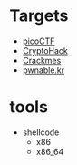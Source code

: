 # Targets
* [picoCTF](https://picoctf.org/)
* [CryptoHack](https://cryptohack.org/)
* [Crackmes](https://crackmes.one/)
* [pwnable.kr](https://pwnable.kr/)

# tools
* shellcode
    * x86
    * x86_64
